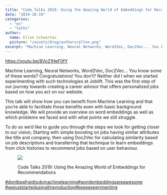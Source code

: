 ```yaml
---
title: "Code.Talks 2019: Using the Amazing World of Embeddings for Recommendations"
date: "2019-10-19"
categories: 
  - "en"
  - "talks"
author:
  name: Ellen Schwartau
  picture: "/assets/blog/authors/ellen.png"
excerpt: "Machine Learning, Neural Networks, Word2Vec, Doc2Vec... You know some of these words? Congratulations! You don’t? Neither did I when we started experimenting with such technologies at Joblift. This was the first step of our journey towards creating a career advisor that offers personalized jobs based on how you act on our website."
---
```


https://youtu.be/8Vo21HeF0fY

Machine Learning, Neural Networks, Word2Vec, Doc2Vec... You know some of these words? Congratulations! You don’t? Neither did I when we started experimenting with such technologies at Joblift. This was the first step of our journey towards creating a career advisor that offers personalized jobs based on how you act on our website.

This talk will show how you can benefit from Machine Learning and that you’re able to facilitate those benefits even with basic background knowledge. We will provide an overview on word embeddings as well as which problems we faced and with what points we still struggle.

To do so we’d like to guide you through the steps we took for getting closer to our vision; Starting with simple boosting on jobs having similar attributes like title and company, then using Doc2Vec for calculating similarity based on job descriptions and transferring that technique to learn embeddings from click histories to recommend jobs based on user behaviour.

<figure>

![](https://ellenschwartau.files.wordpress.com/2021/02/b759661d791d979c155f94099ed2eb56.jpeg?w=750)

<figcaption>

Code Talks 2019: Using the Amazing World of Embeddings for Recommendations

</figcaption>

</figure>

[#dontbeafraidtodomachinelearning](https://www.youtube.com/hashtag/dontbeafraidtodomachinelearning)​ [#wordembeddingsareawesome](https://www.youtube.com/hashtag/wordembeddingsareawesome)​ [#wejuststartedusingitinproduction](https://www.youtube.com/hashtag/wejuststartedusingitinproduction)​ [#keepexperimenting](https://www.youtube.com/hashtag/keepexperimenting)
